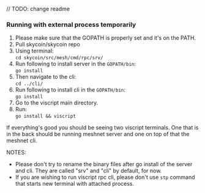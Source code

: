 // TODO: change readme
### Running with external process temporarily

1. Please make sure that the GOPATH is properly set and it's on the PATH.
2. Pull skycoin/skycoin repo
3. Using terminal:<br>
    ```cd skycoin/src/mesh/cmd/rpc/srv/```
4. Run following to install server in the `GOPATH/bin`:<br>
    ```go install```
5. Then navigate to the cli: <br>
    ```cd ../cli/```
6. Run following to install cli in the `GOPATH/bin`:<br>
    ```go install```
7. Go to the viscript main directory.
8. Run: <br>
    ```go install && viscript```

If everything's good you should be seeing two viscript terminals.
One that is in the back should be running meshnet server and one on top of that the meshnet cli.

NOTES:
- Please don't try to rename the binary files after go install of the server and cli.
    They are called "srv" and "cli" by default, for now.
- If you are wishing to run viscript rpc cli, please don't use `stp` command that starts new terminal
    with attached process.